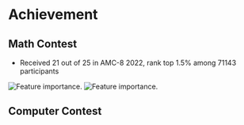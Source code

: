 # Achievement

## Math Contest

* Received 21 out of 25 in AMC-8 2022, rank top 1.5% among 71143 participants

![Feature importance.](feature_importance_v3_lst.png "Feature importance image.")
![Feature importance.](feature_importance_v3_nonlst_asm.png "Feature importance image.")


## Computer Contest
